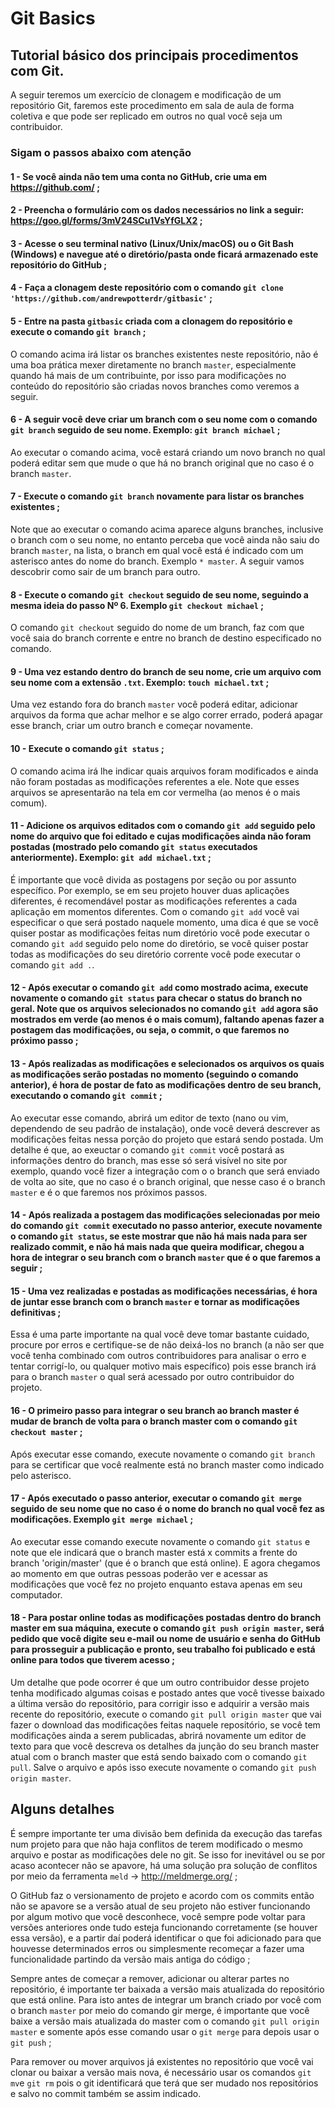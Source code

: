# Git Basics

## Tutorial básico dos principais procedimentos com Git.

A seguir teremos um exercício de clonagem e modificação de um repositório Git, faremos este procedimento em sala de aula de forma coletiva e que pode ser replicado em outros no qual você seja um contribuidor.

### Sigam o passos abaixo com atenção

#### **1 -** Se você ainda não tem uma conta no GitHub, crie uma em https://github.com/ ;

#### **2 -** Preencha o formulário com os dados necessários no link a seguir: https://goo.gl/forms/3mV24SCu1VsYfGLX2 ;

#### **3 -** Acesse o seu terminal nativo (Linux/Unix/macOS) ou o Git Bash (Windows) e navegue até o diretório/pasta onde ficará armazenado este repositório do GitHub ;

#### **4 -** Faça a clonagem deste repositório com o comando `git clone 'https://github.com/andrewpotterdr/gitbasic'` ;

#### **5 -** Entre na pasta `gitbasic` criada com a clonagem do repositório e execute o comando `git branch` ;
O comando acima irá listar os branches existentes neste repositório, não é uma boa prática mexer diretamente no branch `master`, especialmente quando há mais de um contribuinte, por isso para modificações no conteúdo do repositório são criadas novos branches como veremos a seguir.

#### **6 -** A seguir você deve criar um branch com o seu nome com o comando `git branch` seguido de seu nome. Exemplo: `git branch michael` ;
Ao executar o comando acima, você estará criando um novo branch no qual poderá editar sem que mude o que há no branch original que no caso é o branch `master`.

#### **7 -** Execute o comando `git branch` novamente para listar os branches existentes ;
Note que ao executar o comando acima aparece alguns branches, inclusive o branch com o seu nome, no entanto perceba que você ainda não saiu do branch `master`, na lista, o branch em qual você está é indicado com um asterisco antes do nome do branch. Exemplo `* master`. A seguir vamos descobrir como sair de um branch para outro.

#### **8 -** Execute o comando `git checkout` seguido de seu nome, seguindo a mesma ideia do passo Nº 6. Exemplo `git checkout michael` ;
O comando `git checkout` seguido do nome de um branch, faz com que você saia do branch corrente e entre no branch de destino especificado no comando.

#### **9 -** Uma vez estando dentro do branch de seu nome, crie um arquivo com seu nome com a extensão `.txt`. Exemplo: `touch michael.txt` ;
Uma vez estando fora do branch `master` você poderá editar, adicionar arquivos da forma que achar melhor e se algo correr errado, poderá apagar esse branch, criar um outro branch e começar novamente.

#### **10 -** Execute o comando `git status` ;
O comando acima irá lhe indicar quais arquivos foram modificados e ainda não foram postadas as modificações referentes a ele. Note que esses arquivos se apresentarão na tela em cor vermelha (ao menos é o mais comum).

#### **11 -** Adicione os arquivos editados com o comando `git add` seguido pelo nome do arquivo que foi editado e cujas modificações ainda não foram postadas (mostrado pelo comando `git status` executados anteriormente). Exemplo: `git add michael.txt` ;
É importante que você divida as postagens por seção ou por assunto específico. Por exemplo, se em seu projeto houver duas aplicações diferentes, é recomendável postar as modificações referentes a cada aplicação em momentos diferentes. Com o comando `git add` você vai especificar o que será postado naquele momento, uma dica é que se você quiser postar as modificações feitas num diretório você pode executar o comando `git add` seguido pelo nome do diretório, se você quiser postar todas as modificações do seu diretório corrente você pode executar o comando `git add .`.

#### **12 -** Após executar o comando `git add` como mostrado acima, execute novamente o comando `git status` para checar o status do branch no geral. Note que os arquivos selecionados no comando `git add` agora são mostrados em verde (ao menos é o mais comum), faltando apenas fazer a postagem das modificações, ou seja, o commit, o que faremos no próximo passo ;

#### **13 -** Após realizadas as modificações e selecionados os arquivos os quais as modificações serão postadas no momento (seguindo o comando anterior), é hora de postar de fato as modificações dentro de seu branch, executando o comando `git commit` ;
Ao executar esse comando, abrirá um editor de texto (nano ou vim, dependendo de seu padrão de instalação), onde você deverá descrever as modificações feitas nessa porção do projeto que estará sendo postada. Um detalhe é que, ao exeuctar o comando `git commit` você postará as informações dentro do branch, mas esse só será visível no site por exemplo, quando você fizer a integração com o o branch que será enviado de volta ao site, que no caso é o branch original, que nesse caso é o branch `master` e é o que faremos nos próximos passos.

#### **14 -** Após realizada a postagem das modificações selecionadas por meio do comando `git commit` executado no passo anterior, execute novamente o comando `git status`, se este mostrar que não há mais nada para ser realizado commit, e não há mais nada que queira modificar, chegou a hora de integrar o seu branch com o branch `master` que é o que faremos a seguir ;

#### **15 -** Uma vez realizadas e postadas as modificações necessárias, é hora de juntar esse branch com o branch `master` e tornar as modificações definitivas ;
Essa é uma parte importante na qual você deve tomar bastante cuidado, procure por erros e certifique-se de não deixá-los no branch (a não ser que você tenha combinado com outros contribuidores para analisar o erro e tentar corrigí-lo, ou qualquer motivo mais específico) pois esse branch irá para o branch `master` o qual será acessado por outro contribuidor do projeto.

#### **16 -** O primeiro passo para integrar o seu branch ao branch master é mudar de branch de volta para o branch master com o comando `git checkout master` ;
Após executar esse comando, execute novamente o comando `git branch` para se certificar que você realmente está no branch master como indicado pelo asterisco.

#### **17 -** Após executado o passo anterior, executar o comando `git merge` seguido de seu nome que no caso é o nome do branch no qual você fez as modificações. Exemplo `git merge michael` ;
Ao executar esse comando execute novamente o comando `git status` e note que ele indicará que o branch master está x commits a frente do branch 'origin/master' (que é o branch que está online). E agora chegamos ao momento em que outras pessoas poderão ver e acessar as modificações que você fez no projeto enquanto estava apenas em seu computador.

#### **18 -** Para postar online todas as modificações postadas dentro do branch master em sua máquina, execute o comando `git push origin master`, será pedido que você digite seu e-mail ou nome de usuário e senha do GitHub para prosseguir a publicação e pronto, seu trabalho foi publicado e está online para todos que tiverem acesso ;
Um detalhe que pode ocorrer é que um outro contribuidor desse projeto tenha modificado algumas coisas e postado antes que você tivesse baixado a última versão do repositório, para corrigir isso e adquirir a versão mais recente do repositório, execute o comando `git pull origin master` que vai fazer o download das modificações feitas naquele repositório, se você tem modificações ainda a serem publicadas, abrirá novamente um editor de texto para que você descreva os detalhes da junção do seu branch master atual com o branch master que está sendo baixado com o comando `git pull`. Salve o arquivo e após isso execute novamente o comando `git push origin master`.

## Alguns detalhes

É sempre importante ter uma divisão bem definida da execução das tarefas num projeto para que não haja conflitos de terem modificado o mesmo arquivo e postar as modificações dele no git. Se isso for inevitável ou se por acaso acontecer não se apavore, há uma solução pra solução de conflitos por meio da ferramenta `meld` -> http://meldmerge.org/ ;

O GitHub faz o versionamento de projeto e acordo com os commits então não se apavore se a versão atual de seu projeto não estiver funcionando por algum motivo que você desconhece, você sempre pode voltar para versões anteriores onde tudo esteja funcionando corretamente (se houver essa versão), e a partir daí poderá identificar o que foi adicionado para que houvesse determinados erros ou simplesmente recomeçar a fazer uma funcionalidade partindo da versão mais antiga do código ;

Sempre antes de começar a remover, adicionar ou alterar partes no repositório, é importante ter baixada a versão mais atualizada do repositório que está online. Para isto antes de integrar um branch criado por você com o branch `master` por meio do comando gir merge, é importante que você baixe a versão mais atualizada do master com o comando `git pull origin master` e somente após esse comando usar o `git merge` para depois usar o `git push` ;

Para remover ou mover arquivos já existentes no repositório que você vai clonar ou baixar a versão mais nova, é necessário usar os comandos `git mv`e `git rm` pois o git identificará que terá que ser mudado nos repositórios e salvo no commit também se assim indicado.
